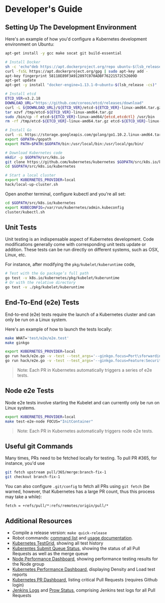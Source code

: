 # Developer's Guide

## Setting Up The Development Environment

Here's an example of how you'd configure a Kubernetes development environment on Ubuntu:

```bash
apt-get install -y gcc make socat git build-essential

# Install Docker
sh -c 'echo"deb https://apt.dockerproject.org/repo ubuntu-$(lsb_release -cs) main"> /etc/apt/sources.list.d/docker.list'
curl -fsSL https://apt.dockerproject.org/gpg | sudo apt-key add -
apt-key fingerprint 58118E89F3A912897C070ADBF76221572C52609D
apt-get update
apt-get -y install "docker-engine=1.13.1-0~ubuntu-$(lsb_release -cs)"

# Install etcd
ETCD_VER=v3.2.18
DOWNLOAD_URL="https://github.com/coreos/etcd/releases/download"
curl -L ${DOWNLOAD_URL}/${ETCD_VER}/etcd-${ETCD_VER}-linux-amd64.tar.gz -o /tmp/etcd-${ETCD_VER}-linux-amd64.tar.gz
tar xzvf /tmp/etcd-${ETCD_VER}-linux-amd64.tar.gz
sudo /bin/cp -f etcd-${ETCD_VER}-linux-amd64/{etcd,etcdctl} /usr/bin
rm -rf /tmp/etcd-${ETCD_VER}-linux-amd64.tar.gz etcd-${ETCD_VER}-linux-amd64

# Install Go
curl -sL https://storage.googleapis.com/golang/go1.10.2.linux-amd64.tar.gz | tar -C /usr/local -zxf -
export GOPATH=/gopath
export PATH=$PATH:$GOPATH/bin:/usr/local/bin:/usr/local/go/bin/

# Download Kubernetes code
mkdir -p $GOPATH/src/k8s.io
git clone https://github.com/kubernetes/kubernetes $GOPATH/src/k8s.io/kubernetes
cd $GOPATH/src/k8s.io/kubernetes

# Start a local cluster
export KUBERNETES_PROVIDER=local
hack/local-up-cluster.sh
```

Open another terminal, configure kubectl and you're all set:

```bash
cd $GOPATH/src/k8s.io/kubernetes
export KUBECONFIG=/var/run/kubernetes/admin.kubeconfig
cluster/kubectl.sh
```

## Unit Tests

Unit testing is an indispensable aspect of Kubernetes development. Code modifications generally come with corresponding unit tests update or addition. These tests can be run directly on different systems, such as OSX, Linux, etc.

For instance, after modifying the `pkg/kubelet/kuberuntime` code,

```bash
# Test with the Go package’s full path
go test -v k8s.io/kubernetes/pkg/kubelet/kuberuntime
# Or with the relative directory
go test -v ./pkg/kubelet/kuberuntime
```

## End-To-End (e2e) Tests

End-to-end (e2e) tests require the launch of a Kubernetes cluster and can only be run on a Linux system.

Here's an example of how to launch the tests locally:

```bash
make WHAT='test/e2e/e2e.test'
make ginkgo

export KUBERNETES_PROVIDER=local
go run hack/e2e.go -v -test --test_args='--ginkgo.focus=Port\sforwarding'
go run hack/e2e.go -v -test --test_args='--ginkgo.focus=Feature:SecurityContext'
```

> Note: Each PR in Kubernetes automatically triggers a series of e2e tests.

## Node e2e Tests

Node e2e tests involve starting the Kubelet and can currently only be run on Linux systems.

```bash
export KUBERNETES_PROVIDER=local
make test-e2e-node FOCUS="InitContainer"
```

> Note: Each PR in Kubernetes automatically triggers node e2e tests.

## Useful git Commands

Many times, PRs need to be fetched locally for testing. To pull PR \#365, for instance, you'd use

```bash
git fetch upstream pull/365/merge:branch-fix-1
git checkout branch-fix-1
```

You can also configure `.git/config` to fetch all PRs using `git fetch` (be warned, however, that Kubernetes has a large PR count, thus this process may take a while):

```text
fetch = +refs/pull/*:refs/remotes/origin/pull/*
```

## Additional Resources

* Compile a release version: `make quick-release`
* Robot commands: [command list](https://prow.k8s.io/command-help) and [usage documentation](https://prow.k8s.io/plugins).
* [Kubernetes TestGrid](https://k8s-testgrid.appspot.com/), showing all test history
* [Kuberentes Submit Queue Status](https://submit-queue.k8s.io/#/queue), showing the status of all Pull Requests as well as the merge queue
* [Node Performance Dashboard](http://node-perf-dash.k8s.io/#/builds), showing performance testing results for the Node group
* [Kubernetes Performance Dashboard](http://perf-dash.k8s.io/), displaying Density and Load test reports
* [Kubernetes PR Dashboard](https://k8s-gubernator.appspot.com/pr), listing critical Pull Requests (requires Github login)
* [Jenkins Logs](https://k8s-gubernator.appspot.com/) and [Prow Status](http://prow.k8s.io/?type=presubmit), comprising Jenkins test logs for all Pull Requests